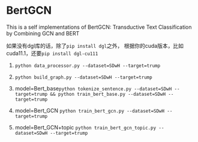# BertGCN
This is a self implementations of BertGCN: Transductive Text Classification by Combining GCN and BERT

如果没有dgl库的话，除了`pip install dgl`之外，
根据你的cuda版本，比如cuda11.1，还要`pip install dgl-cu111`

1. `python data_processor.py --dataset=SDwH --target=trump`

2. `python build_graph.py --dataset=SDwH --target=trump`

3. model=Bert_base`python tokenize_sentence.py --dataset=SDwH --target=trump && python train_bert_base.py --dataset=SDwH --target=trump`

4. model=Bert_GCN `python train_bert_gcn.py --dataset=SDwH --target=trump`

5. model=Bert_GCN+topic `python train_bert_gcn_topic.py --dataset=SDwH --target=trump`
